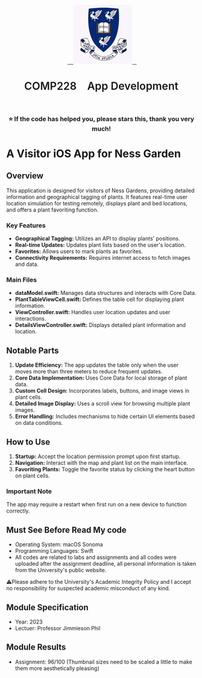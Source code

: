 <p align="center">
  <a href="https://www.liverpool.ac.uk/" target="blank">
    <img src="Liverpool_logo.png" alt="Logo" width="156" height="156">
  </a>
 <h1 align="center" style="font-weight: 600">COMP228    App Development</h1>
 <h3 align="center" backgroundcolor="red">⭐ If the code has helped you, please stars this, thank you very much!</h3>

# A Visitor iOS App for Ness Garden

## Overview
This application is designed for visitors of Ness Gardens, providing detailed information and geographical tagging of plants. It features real-time user location simulation for testing remotely, displays plant and bed locations, and offers a plant favoriting function.

### Key Features
- **Geographical Tagging:** Utilizes an API to display plants' positions.
- **Real-time Updates:** Updates plant lists based on the user's location.
- **Favorites:** Allows users to mark plants as favorites.
- **Connectivity Requirements:** Requires internet access to fetch images and data.

### Main Files
- **dataModel.swift:** Manages data structures and interacts with Core Data.
- **PlantTableViewCell.swift:** Defines the table cell for displaying plant information.
- **ViewController.swift:** Handles user location updates and user interactions.
- **DetailsViewController.swift:** Displays detailed plant information and location.

## Notable Parts
1. **Update Efficiency:** The app updates the table only when the user moves more than three meters to reduce frequent updates.
2. **Core Data Implementation:** Uses Core Data for local storage of plant data.
3. **Custom Cell Design:** Incorporates labels, buttons, and image views in plant cells.
4. **Detailed Image Display:** Uses a scroll view for browsing multiple plant images.
5. **Error Handling:** Includes mechanisms to hide certain UI elements based on data conditions.

## How to Use
1. **Startup:** Accept the location permission prompt upon first startup.
2. **Navigation:** Interact with the map and plant list on the main interface.
3. **Favoriting Plants:** Toggle the favorite status by clicking the heart button on plant cells.

### Important Note
The app may require a restart when first run on a new device to function correctly.

## Must See Before Read My code
* Operating System: macOS Sonoma
* Programming Languages: Swift
* All codes are related to labs and assignments and all codes were uploaded after the assignment deadline, all personal information is taken from the University's public website.

⚠Please adhere to the University's Academic Integrity Policy and I accept no responsibility for suspected academic misconduct of any kind.

## Module Specification
* Year: 2023
* Lectuer: Professor Jimmieson Phil

## Module Results
* Assignment: 96/100 (Thumbnail sizes need to be scaled a little to make them more aesthetically pleasing)
